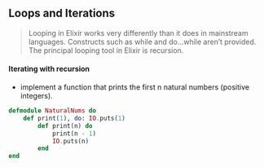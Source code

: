 ## Loops and Iterations

> Looping in Elixir works very differently than it does in mainstream languages.
> Constructs such as while and do…while aren’t provided.
> The principal looping tool in Elixir is recursion.

#### Iterating with recursion

- implement a function that prints the first n natural numbers
  (positive integers).

```elixir
defmodule NaturalNums do
    def print(1), do: IO.puts(1)
        def print(n) do
            print(n - 1)
            IO.puts(n)
        end
end
```
